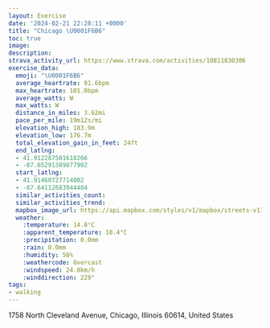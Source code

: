 ```yaml
---
layout: Exercise
date: '2024-02-21 22:28:11 +0000'
title: "Chicago \U0001F6B6"
toc: true
image:
description:
strava_activity_url: https://www.strava.com/activities/10811830306
exercise_data:
  emoji: "\U0001F6B6"
  average_heartrate: 91.6bpm
  max_heartrate: 101.0bpm
  average_watts: W
  max_watts: W
  distance_in_miles: 3.62mi
  pace_per_mile: 19m12s/mi
  elevation_high: 183.9m
  elevation_low: 176.7m
  total_elevation_gain_in_feet: 24ft
  end_latlng:
  - 41.912287501618266
  - -87.65291389077902
  start_latlng:
  - 41.91460727714002
  - -87.64112683944404
  similar_activities_count:
  similar_activities_trend:
  mapbox_image_url: https://api.mapbox.com/styles/v1/mapbox/streets-v11/static/path-5+787af2-1.0(ymy~Fn%60%7CuOSmDGkPAQEK%5BGTKJKDU%40k%40BgAAoAGsAC%7DAIi%40B%7D%40Di%40EQGEIAs%40Da%40RQFUTQHQ%40s%40%3Fc%40JI%3FEEQU_%40IKIICKFCFJ%3FFFBDCRELYFM%40GCOUEAcAf%40W%5CKF_AIQE%5DCMFOPe%40Pe%40FONCTGLSF%5BBSCWKUY%3FQ%3FBDQl%40a%40%60%40k%40F%40d%40Xd%40O%5EDXYBKRUbAa%40TOHSO%7BA%40a%40He%40%3FYC%5DDIPIPEf%40%3FVJZIl%40EHBTx%40V%7CAHVRR%40FMi%40Cq%40B_%40DQXc%40DOFBJR%5EbAH%5CVr%40Vf%40BPRd%40Ht%40%5Ep%40Rp%40P%5Eh%40dAHVDV%40j%40EbDHfBAbEHdEC~CH%60DLvABdB%3F%7CIFdD%40fCBVJLP%40r%40%3FL%40JFHXRdAB%5EPda%40%40tHDbEC%7C%40B%5CAn%40%40HDBNB%5CG~ABRET%40RA%60%40G%60BEh%40F%60ACv%40%40f%40AF%40%40D%40%5CBCZBhAA%60ABNDLNFBVKF%3FLLh%40pAHHd%40QTEXSxAwATKRSvA%7BATSfBgAbBiAFGTEZWDC%40%40AHc%40l%40s%40f%40a%40%5EMFQD%3FBAE%5C%5DvAy%40h%40m%40e%40Xe%40HSHYVg%40h%40%7BAt%40o%40%60%40c%40%5C%5DZMRM%60%40_%40VQT%5DTMLo%40d%40y%40VK%40EEk%40aBIOC%40Ce%40WEg%40%40c%40Cc%40D%5B%3FSCQ%3F%40DC%40Y%40),pin-s-s+e5b22e(-87.63928,41.91469),pin-s-f+89ae00(-87.65306999999997,41.91089999999994)/auto/800x800?access_token=pk.eyJ1Ijoiam9zaGJlY2ttYW4iLCJhIjoiY205eWR2aDd1MWZ6djJrbXc4a3M0bWZleiJ9.XiG9OWkNcZk2QzjJbxLB4A
  weather:
    :temperature: 14.8°C
    :apparent_temperature: 10.4°C
    :precipitation: 0.0mm
    :rain: 0.0mm
    :humidity: 56%
    :weathercode: Overcast
    :windspeed: 24.0km/h
    :winddirection: 229°
tags:
- walking
---
```

1758 North Cleveland Avenue, Chicago, Illinois 60614, United States

